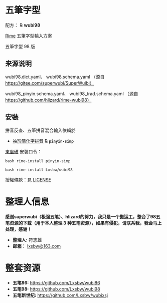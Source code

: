 # 五筆字型

配方： ℞ **wubi98**

[Rime](http://rime.im) 五筆字型輸入方案

五筆字型 98 版

## 来源说明

  wubi98.dict.yaml、
  wubi98.schema.yaml
  （源自 https://gitee.com/superwubi/SuperWuibi）

  wubi98_pinyin.schema.yaml、
  wubi98_trad.schema.yaml
  （源自 https://github.com/hlizard/rime-wubi98）

## 安裝

拼音反查、五筆拼音混合輸入依賴於

  - [袖珍简化字拼音](https://github.com/rime/rime-pinyin-simp) ℞ **`pinyin-simp`**

[東風破](https://github.com/rime/plum) 安裝口令： 

`bash rime-install pinyin-simp`

`bash rime-install Lxsbw/wubi98`

授權條款：見 [LICENSE](LICENSE)


# 整理人信息

**感谢superwubi（极强五笔）、hlizard的努力，我只是一个搬运工，整合了98五笔资源的下载（用于本人整理 3 种五笔资源），如果有侵犯，请联系我，我会马上处理，感谢！**

- **整理人:** 符志雄
- **邮箱：** <lxsbw@163.com>

# 整套资源

- **五笔86:** https://github.com/Lxsbw/wubi86
- **五笔98:** https://github.com/Lxsbw/wubi98
- **五笔新世纪:** https://github.com/Lxsbw/wubixsj
